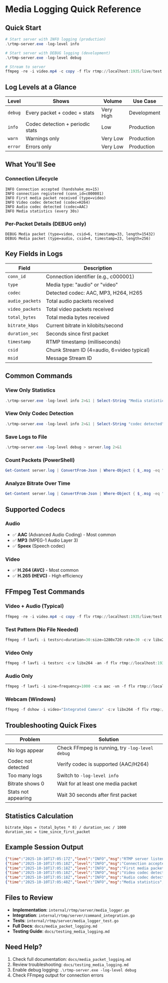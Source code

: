# Media Logging Quick Reference

## Quick Start

```powershell
# Start server with INFO logging (production)
.\rtmp-server.exe -log-level info

# Start server with DEBUG logging (development)
.\rtmp-server.exe -log-level debug

# Stream to server
ffmpeg -re -i video.mp4 -c copy -f flv rtmp://localhost:1935/live/test
```

## Log Levels at a Glance

| Level   | Shows                                      | Volume    | Use Case        |
|---------|-------------------------------------------|-----------|-----------------|
| `debug` | Every packet + codec + stats              | Very High | Development     |
| `info`  | Codec detection + periodic stats          | Low       | Production      |
| `warn`  | Warnings only                             | Very Low  | Production      |
| `error` | Errors only                               | Very Low  | Production      |

## What You'll See

### Connection Lifecycle
```
INFO Connection accepted (handshake_ms=15)
INFO connection registered (conn_id=c000001)
INFO First media packet received (type=video)
INFO Video codec detected (codec=H264)
INFO Audio codec detected (codec=AAC)
INFO Media statistics (every 30s)
```

### Per-Packet Details (DEBUG only)
```
DEBUG Media packet (type=video, csid=6, timestamp=33, length=15432)
DEBUG Media packet (type=audio, csid=4, timestamp=23, length=256)
```

## Key Fields in Logs

| Field           | Description                                |
|----------------|--------------------------------------------|
| `conn_id`      | Connection identifier (e.g., c000001)      |
| `type`         | Media type: "audio" or "video"             |
| `codec`        | Detected codec: AAC, MP3, H264, H265       |
| `audio_packets`| Total audio packets received               |
| `video_packets`| Total video packets received               |
| `total_bytes`  | Total media bytes received                 |
| `bitrate_kbps` | Current bitrate in kilobits/second         |
| `duration_sec` | Seconds since first packet                 |
| `timestamp`    | RTMP timestamp (milliseconds)              |
| `csid`         | Chunk Stream ID (4=audio, 6=video typical) |
| `msid`         | Message Stream ID                          |

## Common Commands

### View Only Statistics
```powershell
.\rtmp-server.exe -log-level info 2>&1 | Select-String "Media statistics"
```

### View Only Codec Detection
```powershell
.\rtmp-server.exe -log-level info 2>&1 | Select-String "codec detected"
```

### Save Logs to File
```powershell
.\rtmp-server.exe -log-level debug > server.log 2>&1
```

### Count Packets (PowerShell)
```powershell
Get-Content server.log | ConvertFrom-Json | Where-Object { $_.msg -eq "Media packet" } | Measure-Object
```

### Analyze Bitrate Over Time
```powershell
Get-Content server.log | ConvertFrom-Json | Where-Object { $_.msg -eq "Media statistics" } | Select-Object time, bitrate_kbps
```

## Supported Codecs

### Audio
- ✅ **AAC** (Advanced Audio Coding) - Most common
- ✅ **MP3** (MPEG-1 Audio Layer 3)
- ✅ **Speex** (Speech codec)

### Video
- ✅ **H.264 (AVC)** - Most common
- ✅ **H.265 (HEVC)** - High efficiency

## FFmpeg Test Commands

### Video + Audio (Typical)
```powershell
ffmpeg -re -i video.mp4 -c copy -f flv rtmp://localhost:1935/live/test
```

### Test Pattern (No File Needed)
```powershell
ffmpeg -f lavfi -i testsrc=duration=30:size=1280x720:rate=30 -c:v libx264 -f flv rtmp://localhost:1935/live/pattern
```

### Video Only
```powershell
ffmpeg -f lavfi -i testsrc -c:v libx264 -an -f flv rtmp://localhost:1935/live/videoonly
```

### Audio Only
```powershell
ffmpeg -f lavfi -i sine=frequency=1000 -c:a aac -vn -f flv rtmp://localhost:1935/live/audioonly
```

### Webcam (Windows)
```powershell
ffmpeg -f dshow -i video="Integrated Camera" -c:v libx264 -f flv rtmp://localhost:1935/live/webcam
```

## Troubleshooting Quick Fixes

| Problem                      | Solution                                    |
|------------------------------|---------------------------------------------|
| No logs appear               | Check FFmpeg is running, try `-log-level debug` |
| Codec not detected           | Verify codec is supported (AAC/H264)        |
| Too many logs                | Switch to `-log-level info`                 |
| Bitrate shows 0              | Wait for at least one media packet          |
| Stats not appearing          | Wait 30 seconds after first packet          |

## Statistics Calculation

```
bitrate_kbps = (total_bytes * 8) / duration_sec / 1000
duration_sec = time_since_first_packet
```

## Example Session Output

```json
{"time":"2025-10-10T17:05:17Z","level":"INFO","msg":"RTMP server listening","addr":"[::]:1935"}
{"time":"2025-10-10T17:05:18Z","level":"INFO","msg":"Connection accepted","conn_id":"c000001","handshake_ms":15}
{"time":"2025-10-10T17:05:18Z","level":"INFO","msg":"First media packet received","conn_id":"c000001","type":"video","timestamp":0}
{"time":"2025-10-10T17:05:18Z","level":"INFO","msg":"Video codec detected","conn_id":"c000001","codec":"H264","frame_type":"keyframe"}
{"time":"2025-10-10T17:05:18Z","level":"INFO","msg":"Audio codec detected","conn_id":"c000001","codec":"AAC","packet_type":"sequence_header"}
{"time":"2025-10-10T17:05:48Z","level":"INFO","msg":"Media statistics","conn_id":"c000001","audio_packets":1250,"video_packets":900,"total_bytes":5242880,"bitrate_kbps":1398,"duration_sec":30}
```

## Files to Review

- **Implementation**: `internal/rtmp/server/media_logger.go`
- **Integration**: `internal/rtmp/server/command_integration.go`
- **Tests**: `internal/rtmp/server/media_logger_test.go`
- **Full Docs**: `docs/media_packet_logging.md`
- **Testing Guide**: `docs/testing_media_logging.md`

## Need Help?

1. Check full documentation: `docs/media_packet_logging.md`
2. Review troubleshooting: `docs/testing_media_logging.md`
3. Enable debug logging: `.\rtmp-server.exe -log-level debug`
4. Check FFmpeg output for connection errors
